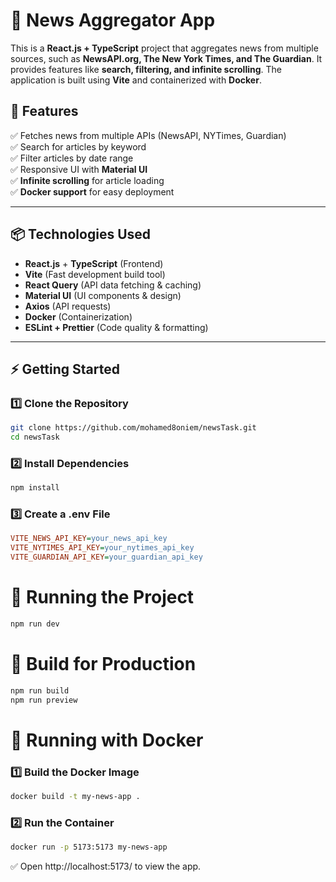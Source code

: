 <!-- # React + TypeScript + Vite

This template provides a minimal setup to get React working in Vite with HMR and some ESLint rules.

Currently, two official plugins are available:

- [@vitejs/plugin-react](https://github.com/vitejs/vite-plugin-react/blob/main/packages/plugin-react/README.md) uses [Babel](https://babeljs.io/) for Fast Refresh
- [@vitejs/plugin-react-swc](https://github.com/vitejs/vite-plugin-react-swc) uses [SWC](https://swc.rs/) for Fast Refresh

## Expanding the ESLint configuration

If you are developing a production application, we recommend updating the configuration to enable type aware lint rules:

- Configure the top-level `parserOptions` property like this:

```js
export default tseslint.config({
  languageOptions: {
    // other options...
    parserOptions: {
      project: ['./tsconfig.node.json', './tsconfig.app.json'],
      tsconfigRootDir: import.meta.dirname,
    },
  },
})
```

- Replace `tseslint.configs.recommended` to `tseslint.configs.recommendedTypeChecked` or `tseslint.configs.strictTypeChecked`
- Optionally add `...tseslint.configs.stylisticTypeChecked`
- Install [eslint-plugin-react](https://github.com/jsx-eslint/eslint-plugin-react) and update the config:

```js
// eslint.config.js
import react from 'eslint-plugin-react'

export default tseslint.config({
  // Set the react version
  settings: { react: { version: '18.3' } },
  plugins: {
    // Add the react plugin
    react,
  },
  rules: {
    // other rules...
    // Enable its recommended rules
    ...react.configs.recommended.rules,
    ...react.configs['jsx-runtime'].rules,
  },
})
``` -->

# 📰 News Aggregator App

This is a **React.js + TypeScript** project that aggregates news from multiple sources, such as **NewsAPI.org, The New York Times, and The Guardian**. It provides features like **search, filtering, and infinite scrolling**. The application is built using **Vite** and containerized with **Docker**.

## 🚀 Features

✅ Fetches news from multiple APIs (NewsAPI, NYTimes, Guardian)  
✅ Search for articles by keyword  
✅ Filter articles by date range  
✅ Responsive UI with **Material UI**  
✅ **Infinite scrolling** for article loading  
✅ **Docker support** for easy deployment

---

## 📦 Technologies Used

- **React.js** + **TypeScript** (Frontend)
- **Vite** (Fast development build tool)
- **React Query** (API data fetching & caching)
- **Material UI** (UI components & design)
- **Axios** (API requests)
- **Docker** (Containerization)
- **ESLint + Prettier** (Code quality & formatting)

---

## ⚡ Getting Started

### 1️⃣ Clone the Repository

```sh
git clone https://github.com/mohamed8oniem/newsTask.git
cd newsTask
```

### 2️⃣ Install Dependencies

```sh
npm install
```

### 3️⃣ Create a .env File

```ini
VITE_NEWS_API_KEY=your_news_api_key
VITE_NYTIMES_API_KEY=your_nytimes_api_key
VITE_GUARDIAN_API_KEY=your_guardian_api_key
```

# 🎯 Running the Project

```sh
npm run dev
```

# 🔹 Build for Production

```sh
npm run build
npm run preview
```

# 🐳 Running with Docker

### 1️⃣ Build the Docker Image

```sh
docker build -t my-news-app .
```

### 2️⃣ Run the Container

```sh
docker run -p 5173:5173 my-news-app
```

✅ Open http://localhost:5173/ to view the app.
